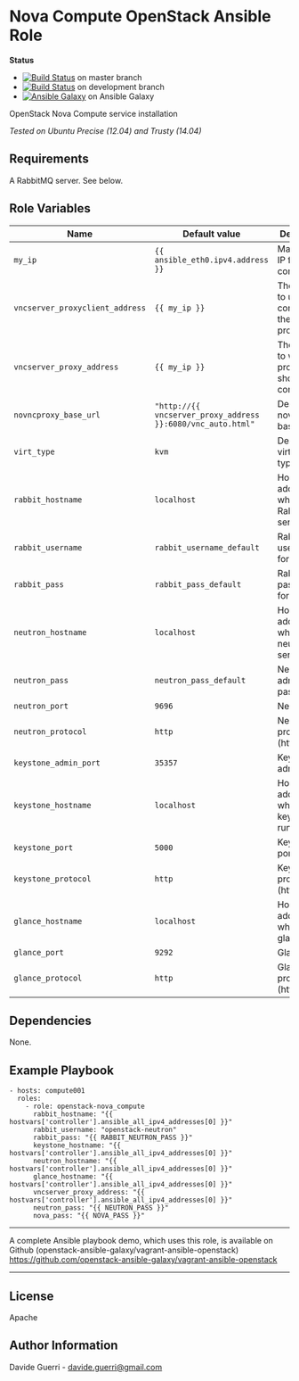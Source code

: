 Nova Compute OpenStack Ansible Role
=========

**Status**
* [![Build Status](https://travis-ci.org/openstack-ansible-galaxy/openstack-nova_compute.svg?branch=master)](https://travis-ci.org/openstack-ansible-galaxy/openstack-nova_compute) on master branch
* [![Build Status](https://travis-ci.org/openstack-ansible-galaxy/openstack-nova_compute.svg?branch=development)](https://travis-ci.org/openstack-ansible-galaxy/openstack-nova_compute) on development branch
* [![Ansible Galaxy](http://img.shields.io/badge/dguerri-openstack--nova_compute-blue.svg)](https://galaxy.ansible.com/list#/roles/1911) on Ansible Galaxy

OpenStack Nova Compute service installation

_Tested on Ubuntu Precise (12.04) and Trusty (14.04)_

Requirements
------------

A RabbitMQ server. See below.

Role Variables
--------------

| Name | Default value | Description | Note |
|---  |---  |---  |--- |
| `my_ip` | `{{ ansible_eth0.ipv4.address }}` | Management IP for nova-compute |
| `vncserver_proxyclient_address` | `{{ my_ip }}` | The address to use to connect to the vnc proxy ||
| `vncserver_proxy_address` | `{{ my_ip }}` | The address to which proxy clients should connect ||
| `novncproxy_base_url` | `"http://{{ vncserver_proxy_address }}:6080/vnc_auto.html"` | Desired novncproxy base_url ||
| `virt_type` | `kvm` | Desired virtualization type ||
| `rabbit_hostname` | `localhost` | Hostname/IP address where the RabbitMQ service runs ||
| `rabbit_username` | `rabbit_username_default` | RabbitMQ username for nova ||
| `rabbit_pass` | `rabbit_pass_default` | RabbitMQ password for nova ||
| `neutron_hostname` | `localhost` | Hostname/IP address where the neutron server runs ||
| `neutron_pass` | `neutron_pass_default` | Neutron admin password ||
| `neutron_port` | `9696` | Neutron port ||
| `neutron_protocol` | `http` | Neutron protocol (http/https) ||
| `keystone_admin_port` | `35357` | Keystone admin port ||
| `keystone_hostname` | `localhost` | Hostname/IP address where keystone runs ||
| `keystone_port` | `5000` | Keystone port ||
| `keystone_protocol` | `http` | Keystone protocol (http/https) ||
| `glance_hostname` | `localhost` | Hostname/IP address where glance runs ||
| `glance_port` | `9292` | Glance port ||
| `glance_protocol` | `http` | Glance protocol (http/https) ||


Dependencies
------------

None.

Example Playbook
----------------

    - hosts: compute001
      roles:
        - role: openstack-nova_compute
          rabbit_hostname: "{{ hostvars['controller'].ansible_all_ipv4_addresses[0] }}"
          rabbit_username: "openstack-neutron"
          rabbit_pass: "{{ RABBIT_NEUTRON_PASS }}"
          keystone_hostname: "{{ hostvars['controller'].ansible_all_ipv4_addresses[0] }}"
          neutron_hostname: "{{ hostvars['controller'].ansible_all_ipv4_addresses[0] }}"
          glance_hostname: "{{ hostvars['controller'].ansible_all_ipv4_addresses[0] }}"
          vncserver_proxy_address: "{{ hostvars['controller'].ansible_all_ipv4_addresses[0] }}"
          neutron_pass: "{{ NEUTRON_PASS }}"
          nova_pass: "{{ NOVA_PASS }}"

---

A complete Ansible playbook demo, which uses this role, is available on Github (openstack-ansible-galaxy/vagrant-ansible-openstack) <https://github.com/openstack-ansible-galaxy/vagrant-ansible-openstack>

---


License
-------

Apache

Author Information
------------------

Davide Guerri - davide.guerri@gmail.com
